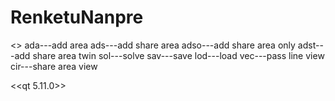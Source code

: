 # RenketuNanpre
<<console command>>
  ada---add area
  ads---add share area
  adso---add share area only
  adst---add share area twin
  sol---solve
  sav---save
  lod---load
  vec---pass line view
  cir---share area view
  
  <<qt 5.11.0>>
